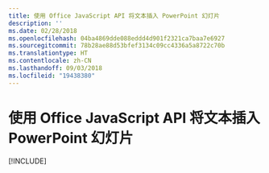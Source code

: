 ```yaml
---
title: 使用 Office JavaScript API 将文本插入 PowerPoint 幻灯片
description: ''
ms.date: 02/28/2018
ms.openlocfilehash: 04ba4869dde088eddd4d901f2321ca7baa7e6927
ms.sourcegitcommit: 78b28ae88d53bfef3134c09cc4336a5a8722c70b
ms.translationtype: HT
ms.contentlocale: zh-CN
ms.lasthandoff: 09/03/2018
ms.locfileid: "19438380"
---
```

# <a name="insert-text-into-a-powerpoint-slide-using-the-office-javascript-api"></a>使用 Office JavaScript API 将文本插入 PowerPoint 幻灯片

[!INCLUDE[](../includes/powerpoint-tutorial-insert-text.md)]